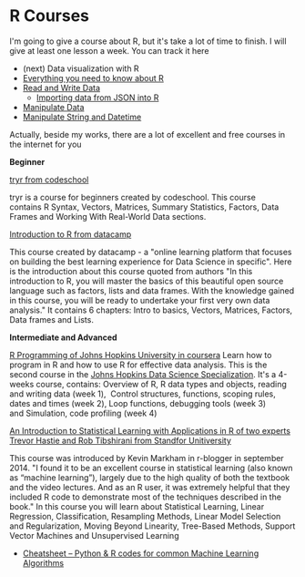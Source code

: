 # R Courses

I'm going to give a course about R, but it's take a lot of time to finish. I will give at least one lesson a week. You can track it here

<ul>
    <li>(next) Data visualization with R</li>
    <li><a title="Everything you need to know about R" href="https://datayo.wordpress.com/2015/04/12/everything-you-need-to-know-about-r/" target="_blank">Everything you need to know about R</a></li>
    <li><a title="Read and write data in R" href="https://datayo.wordpress.com/2015/04/18/read-and-write-data-in-r/" target="_blank">Read and Write Data</a>
<ul>
    <li><a title="Parse JSON with R" href="https://datayo.wordpress.com/2015/04/05/parse-json-with-r-2/" target="_blank">Importing data from JSON into R</a></li>
</ul>
</li>
    <li><a title="Manipulate Data" href="https://datayo.wordpress.com/2015/04/25/manipulate-data-in-r/" target="_blank">Manipulate Data</a></li>
    <li><a title="Manipulate String and Datetime in R" href="https://datayo.wordpress.com/2015/05/02/manipulate-string-and-datetime-in-r/">Manipulate String and Datetime</a></li>
</ul>

Actually, beside my works, there are a lot of excellent and free courses in the internet for you

<strong>Beginner</strong>

<a href="http://tryr.codeschool.com/">tryr from codeschool</a>

tryr is a course for beginners created by codeschool. This course contains R Syntax, Vectors, Matrices, Summary Statistics, Factors, Data Frames and Working With Real-World Data sections.

<a href="https://www.datacamp.com/courses/free-introduction-to-r">Introduction to R from datacamp</a>

This course created by datacamp - a "online learning platform that focuses on building the best learning experience for Data Science in specific". Here is the introduction about this course quoted from authors "In this introduction to R, you will master the basics of this beautiful open source language such as factors, lists and data frames. With the knowledge gained in this course, you will be ready to undertake your first very own data analysis." It contains 6 chapters: Intro to basics, Vectors, Matrices, Factors, Data frames and Lists.

<strong>Intermediate and Advanced</strong>

<a href="https://www.coursera.org/course/rprog">R Programming of Johns Hopkins University in coursera</a> Learn how to program in R and how to use R for effective data analysis. This is the second course in the <a href="https://www.coursera.org/specialization/jhudatascience/1?utm_medium=courseDescripTop">Johns Hopkins Data Science Specialization</a>. It's a 4-weeks course, contains: Overview of R, R data types and objects, reading and writing data (week 1),  Control structures, functions, scoping rules, dates and times (week 2), Loop functions, debugging tools (week 3) and Simulation, code profiling (week 4)

<a href="http://www.r-bloggers.com/in-depth-introduction-to-machine-learning-in-15-hours-of-expert-videos/"> An Introduction to Statistical Learning with Applications in R of two experts Trevor Hastie and Rob Tibshirani from Standfor Unitiversity</a>

This course was introduced by Kevin Markham in r-blogger in september 2014. "I found it to be an excellent course in statistical learning (also known as “machine learning”), largely due to the high quality of both the textbook and the video lectures. And as an R user, it was extremely helpful that they included R code to demonstrate most of the techniques described in the book." In this course you will learn about Statistical Learning, Linear Regression, Classification, Resampling Methods, Linear Model Selection and Regularization, Moving Beyond Linearity, Tree-Based Methods, Support Vector Machines and Unsupervised Learning

<ul>
<li><a href="http://www.analyticsvidhya.com/blog/2015/09/full-cheatsheet-machine-learning-algorithms/?utm_source=FBPage&amp;utm_medium=Social&amp;utm_campaign=150915">Cheatsheet – Python &amp; R codes for common Machine Learning Algorithms</a></li>
</ul>

